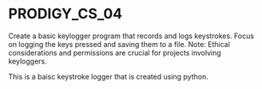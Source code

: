 # PRODIGY_CS_04

Create a basic keylogger program that records and logs keystrokes. Focus on logging the keys pressed and saving them to a file. Note: Ethical considerations and permissions are crucial for projects involving keyloggers.


This is a baisc keystroke logger that is created using python.
